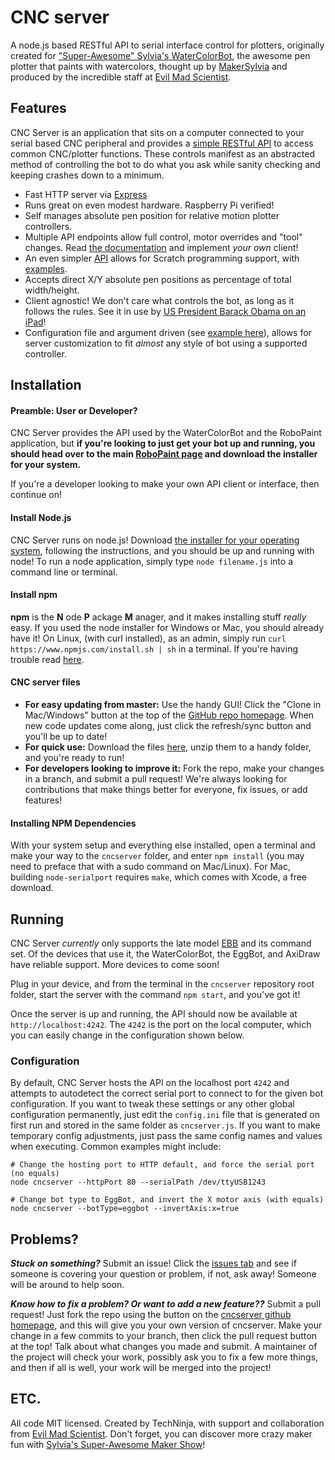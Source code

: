 CNC server
=========
A node.js based RESTful API to serial interface control for plotters, originally
created for ["Super-Awesome" Sylvia's WaterColorBot](http://watercolorbot.com),
the awesome pen plotter that paints with watercolors, thought up by
[MakerSylvia](http://twitter.com/makersylvia) and produced by the incredible
staff at [Evil Mad Scientist](http://http://www.evilmadscientist.com).

## Features
CNC Server is an application that sits on a computer connected to your serial
based CNC peripheral and provides a [simple RESTful API](API.md) to access
common CNC/plotter functions. These controls manifest as an abstracted method of
controlling the bot to do what you ask while sanity checking and keeping crashes
down to a minimum.
 * Fast HTTP server via [Express](http://expressjs.com)
 * Runs great on even modest hardware. Raspberry Pi verified!
 * Self manages absolute pen position for relative motion plotter controllers.
 * Multiple API endpoints allow full control, motor overrides and "tool" changes.
Read [the documentation](API.md) and implement *your own* client!
 * An even simpler [API](SCRATCH.API.md) allows for Scratch programming support, with [examples](https://github.com/evil-mad/watercolorblocks).
 * Accepts direct X/Y absolute pen positions as percentage of total width/height.
 * Client agnostic! We don't care what controls the bot, as long as it follows
the rules. See it in use by [US President Barack Obama on an iPad](http://www.youtube.com/watch?v=2HfgGDOZPCQ&feature=player_embedded#t=1992s)!
 * Configuration file and argument driven (see
[example here](machine_types/watercolorbot.ini)), allows for server
customization to fit *almost* any style of bot using a supported controller.

## Installation

#### Preamble: User or Developer?
CNC Server provides the API used by the WaterColorBot and the RoboPaint
application, but **if you're looking to just get your bot up and running, you
should head over to the main
[RoboPaint page](http://github.com/evil-mad/robopaint) and download the installer
for your system.**

If you're a developer looking to make your own API client or interface, then
continue on!

#### Install Node.js
CNC Server runs on node.js!  Download
[the installer for your operating system](http://www.nodejs.com/download), following
the instructions, and you should be up and running with node! To run a node
application, simply type `node filename.js` into a command line or terminal.

#### Install npm
**npm** is the **N** ode **P** ackage **M** anager, and it makes installing stuff
*really* easy. If you used the node installer for Windows or Mac, you should
already have it! On Linux, (with curl installed), as an admin, simply run
`curl https://www.npmjs.com/install.sh | sh` in a terminal. If you're having
trouble read [here](https://www.npmjs.com/doc/README.html).

#### CNC server files
 * **For easy updating from master:** Use the handy GUI! Click the
"Clone in Mac/Windows" button at the top of the
[GitHub repo homepage](https://github.com/techninja/cncserver). When new code
updates come along, just click the refresh/sync button and you'll be up to date!
 * **For quick use:** Download the files
[here](https://github.com/techninja/cncserver/archive/master.zip), unzip them to
a handy folder, and you're ready to run!
 * **For developers looking to improve it:** Fork the repo, make your changes in
a branch, and submit a pull request! We're always looking for contributions that
make things better for everyone, fix issues, or add features!

#### Installing NPM Dependencies
With your system setup and everything else installed, open a terminal and make your
way to the `cncserver` folder, and enter `npm install` (you may need to preface
that with a sudo command on Mac/Linux). For Mac, building `node-serialport`
requires `make`, which comes with Xcode, a free download.

## Running
CNC Server *currently* only supports the late model
[EBB](http://www.schmalzhaus.com/EBB/) and its command set. Of the devices that
use it, the WaterColorBot, the EggBot, and AxiDraw have reliable support. More
devices to come soon!

Plug in your device, and from the terminal in the `cncserver` repository root
folder, start the server with the command `npm start`, and you've got it!

Once the server is up and running, the API should now be available at
`http://localhost:4242`. The `4242` is the port on the local computer, which you
can easily change in the configuration shown below.

### Configuration
By default, CNC Server hosts the API on the localhost port `4242`
and attempts to autodetect the correct serial port to connect to for the given
bot configuration. If you want to tweak these settings or any other global
configuration permanently, just edit the `config.ini` file that is generated on
first run and stored in the same folder as `cncserver.js`. If you want to make
temporary config adjustments, just pass the same config names and values when
executing. Common examples might include:
```
# Change the hosting port to HTTP default, and force the serial port (no equals)
node cncserver --httpPort 80 --serialPath /dev/ttyUSB1243

# Change bot type to EggBot, and invert the X motor axis (with equals)
node cncserver --botType=eggbot --invertAxis:x=true
```

## Problems?
***Stuck on something?*** Submit an issue! Click the
[issues tab](https://github.com/techninja/cncserver/issues) and see if someone
is covering your question or problem, if not, ask away! Someone will be around
to help soon.

***Know how to fix a problem? Or want to add a new feature??*** Submit a pull
request! Just fork the repo using the button on the
[cncserver github homepage](https://github.com/techninja/cncserver), and this
will give you your own version of cncserver. Make your change in a few commits
to your branch, then click the pull request button at the top! Talk about what
changes you made and submit. A maintainer of the project will check your work,
possibly ask you to fix a few more things, and then if all is well, your work
will be merged into the project!

## ETC.

All code MIT licensed. Created by TechNinja, with support and collaboration from
[Evil Mad Scientist](http://evilmadscientist.com). Don't forget, you can
discover more crazy maker fun with
[Sylvia's Super-Awesome Maker Show](http://sylviashow.com)!

